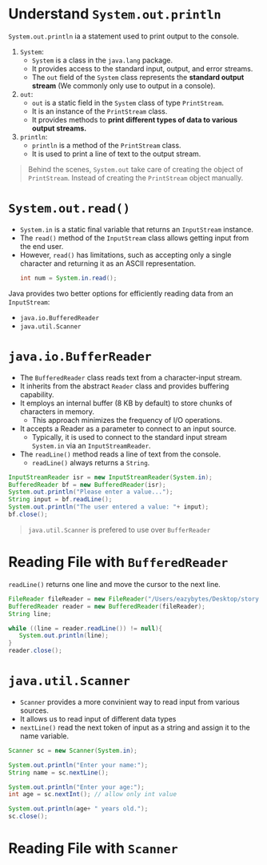 # Understand `System.out.println`

`System.out.println` ia a statement used to print output to the console.
1. `System`: 
   - `System` is a class in the `java.lang` package.
   - It provides access to the standard input, output, and error streams.
   - The `out` field of the `System` class represents the **standard output stream** (We commonly only use to output in a console).
2. `out`:
   - `out` is a static field in the `System` class of type `PrintStream`.
   - It is an instance of the `PrintStream` class.
   - It provides methods to **print different types of data to various output streams.**
3. `println`: 
   - `println` is a method of the `PrintStream` class.
   - It is used to print a line of text to the output stream.

> Behind the scenes, `System.out` take care of creating the object of `PrintStream`. Instead of creating the `PrintStream` object manually.

# `System.out.read()`
- `System.in` is a static final variable that returns an `InputStream` instance.
- The `read()` method of the `InputStream` class allows getting input from the end user.
- However, `read()` has limitations, such as accepting only a single character and returning it as an ASCII representation.
   ```java
   int num = System.in.read();
   ```
Java provides two better options for efficiently reading data from an `InputStream`:
   - `java.io.BufferedReader`
   - `java.util.Scanner`

# `java.io.BufferReader`

- The `BufferedReader` class reads text from a character-input stream.
- It inherits from the abstract `Reader` class and provides buffering capability.
- It employs an internal buffer (8 KB by default) to store chunks of characters in memory.
   - This approach minimizes the frequency of I/O operations.
- It accepts a Reader as a parameter to connect to an input source.
   - Typically, it is used to connect to the standard input stream `System.in` via an `InputStreamReader`.
- The `readLine()` method reads a line of text from the console.
   - `readLine()` always returns a `String`.

```java
InputStreamReader isr = new InputStreamReader(System.in);
BufferedReader bf = new BufferedReader(isr);
System.out.println("Please enter a value...");
String input = bf.readLine();
System.out.println("The user entered a value: "+ input);
bf.close();
```

> `java.util.Scanner` is prefered to use over `BufferReader`

# Reading File with `BufferedReader`

`readLine()` returns one line and move the cursor to the next line.

```java
FileReader fileReader = new FileReader("/Users/eazybytes/Desktop/story.txt");
BufferedReader reader = new BufferedReader(fileReader);
String line;

while ((line = reader.readLine()) != null){
   System.out.println(line);
}
reader.close();
```

# `java.util.Scanner`

- `Scanner` provides a more convinient way to read input from various sources.
- It allows us to read input of different data types
- `nextLine()` read the next token of input as a string and assign it to the name variable.

```java
Scanner sc = new Scanner(System.in);

System.out.println("Enter your name:");
String name = sc.nextLine();

System.out.println("Enter your age:");
int age = sc.nextInt(); // allow only int value

System.out.println(age+ " years old.");
sc.close();
```

# Reading File with `Scanner`